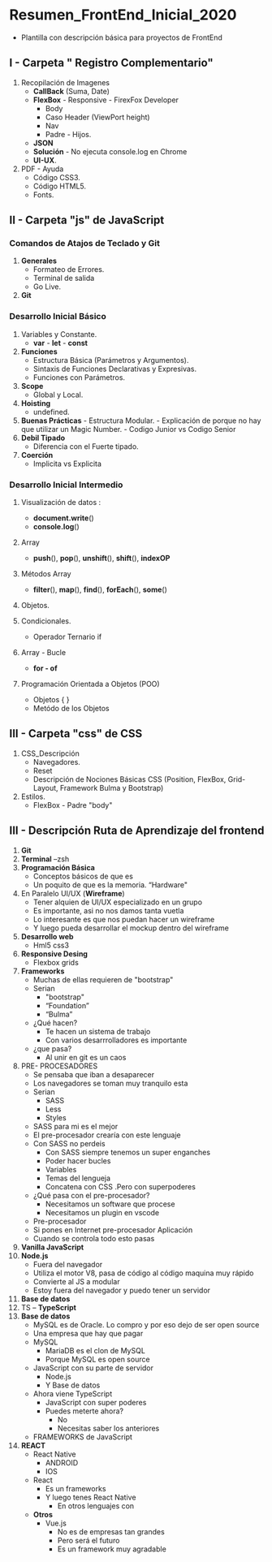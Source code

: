 # Resumen_FrontEnd_Inicial_2020
- Plantilla con descripción básica para proyectos de FrontEnd 

## I - Carpeta " Registro Complementario"
1. Recopilación de Imagenes
    - **CallBack** (Suma, Date)
    - **FlexBox** - Responsive - FirexFox Developer
        - Body 
        - Caso Header (ViewPort height)
        - Nav
        - Padre - Hijos.
    - **JSON**
    - **Solución** - No ejecuta console.log en Chrome
    - **UI-UX**.
2. PDF - Ayuda
    - Código CSS3.
    - Código HTML5.
    - Fonts.

## II - Carpeta "js" de JavaScript

### Comandos de Atajos de Teclado y Git 
 1. **Generales**
    - Formateo de Errores.
    - Terminal de salida
    - Go Live.
2. **Git**

### Desarrollo Inicial Básico
1. Variables y Constante. 
    - **var** - **let** - **const**
2. **Funciones**
    - Estructura Básica (Parámetros y Argumentos).
    - Sintaxis de Funciones Declarativas y Expresivas.
    - Funciones con Parámetros. 
3. **Scope**
    - Global y Local.
4. **Hoisting**
    - undefined.  
5. **Buenas Prácticas**
        - Estructura Modular. 
        -  Explicación de porque no hay que utilizar un Magic Number.
            - Codigo Junior vs Codigo Senior
6. **Debil Tipado**
    -  Diferencia con el Fuerte tipado.
7. **Coerción** 
    - Implicita vs Explicita
### Desarrollo Inicial Intermedio
 1. Visualización de datos : 
    - **document.write**()
    - **console.log**()

 2. Array
    - **push**(), **pop**(), **unshift**(), **shift**(), **indexOP**
 3. Métodos Array
    - **filter**(), **map**(), **find**(), **forEach**(), **some**()
 4. Objetos.
 5. Condicionales. 
    - Operador Ternario if
 6. Array - Bucle
    - **for - of** 
 7. Programación Orientada a Objetos (POO)
    - Objetos { }
    - Metódo de los Objetos 


## III - Carpeta "css" de CSS
1. CSS_Descripción
    - Navegadores.
    - Reset
    - Descripción de Nociones Básicas CSS (Position, FlexBox, Grid-Layout, Framework Bulma y Bootstrap)
2. Estilos.
    - FlexBox - Padre "body"


## III - Descripción Ruta de Aprendizaje del frontend
1.  **Git**
2. **Terminal** –zsh
3. **Programación Básica**
    - Conceptos básicos de que es
    - Un poquito de que es la memoria. “Hardware"
4. En Paralelo UI/UX (**Wireframe**)
    - Tener alquien de UI/UX especializado en un grupo
    - Es importante, asi no nos damos tanta vuetla
    - Lo interesante es que nos puedan hacer un wireframe
    - Y luego pueda desarrollar el mockup dentro del wireframe
5. **Desarrollo web**
    - Hml5 css3
6. **Responsive Desing**
    - Flexbox grids
7. **Frameworks**
    - Muchas de ellas requieren de "bootstrap"
    - Serian
        - "bootstrap"
        - “Foundation”
        - “Bulma”
    - ¿Qué hacen?
         - Te hacen un sistema de trabajo
        - Con varios desarrrolladores es importante
    - ¿que pasa?
        - Al unir en git es un caos
8. PRE- PROCESADORES
    - Se pensaba que iban a desaparecer
    - Los navegadores se toman muy tranquilo esta
    - Serian
        - SASS
        - Less
        - Styles
    - SASS para mi es el mejor
    - El pre-procesador crearía con este lenguaje
    - Con SASS no perdeis
        - Con SASS siempre tenemos un super enganches
        - Poder hacer bucles
        - Variables
        - Temas del lengueja
        - Concatena con CSS .Pero con superpoderes
    - ¿Qué pasa con el pre-procesador?
        - Necesitamos un software que procese
        - Necesitamos un plugin en vscode
    - Pre-procesador
    - Si pones en Internet pre-procesador Aplicación
    - Cuando se controla todo esto pasas
9. **Vanilla JavaScript**
10. **Node.js**
    - Fuera del navegador
    - Utiliza el motor V8, pasa de código al código maquina muy rápido
    - Convierte al JS a modular
    - Estoy fuera del navegador y puedo tener un servidor
11. **Base de datos**
12. TS – **TypeScript**
13. **Base de datos**
    - MySQL es de Oracle. Lo compro y por eso dejo de ser open source
    - Una empresa que hay que pagar
    - MySQL
        - MariaDB es el clon de MySQL
        - Porque MySQL es open source
    - JavaScript con su parte de servidor
        - Node.js
        - Y Base de datos
    - Ahora viene TypeScript
        - JavaScript con super poderes
        - Puedes meterte ahora?
            - No
            -  Necesitas saber los anteriores
    - FRAMEWORKS de JavaScript
14.  **REACT**
        - React Native
            - ANDROID
            -  IOS
        - React
            - Es un frameworks
          -  Y luego tenes React Native
                -  En otros lenguajes con
        - **Otros**
            -  Vue.js
                -  No es de empresas tan grandes
                -  Pero será el futuro
                -  Es un framework muy agradable